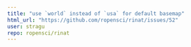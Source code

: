 ```yaml
---
title: "use `world` instead of `usa` for default basemap"
html_url: "https://github.com/ropensci/rinat/issues/52"
user: stragu
repo: ropensci/rinat
---
```



